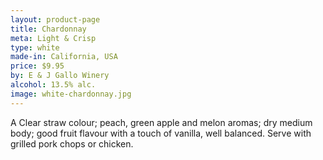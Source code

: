 ```yaml
---
layout: product-page
title: Chardonnay
meta: Light & Crisp
type: white
made-in: California, USA
price: $9.95
by: E & J Gallo Winery
alcohol: 13.5% alc.
image: white-chardonnay.jpg
---
```


A Clear straw colour; peach, green apple and melon aromas; dry medium body; good fruit flavour with a touch of vanilla, well balanced. Serve with grilled pork chops or chicken. 